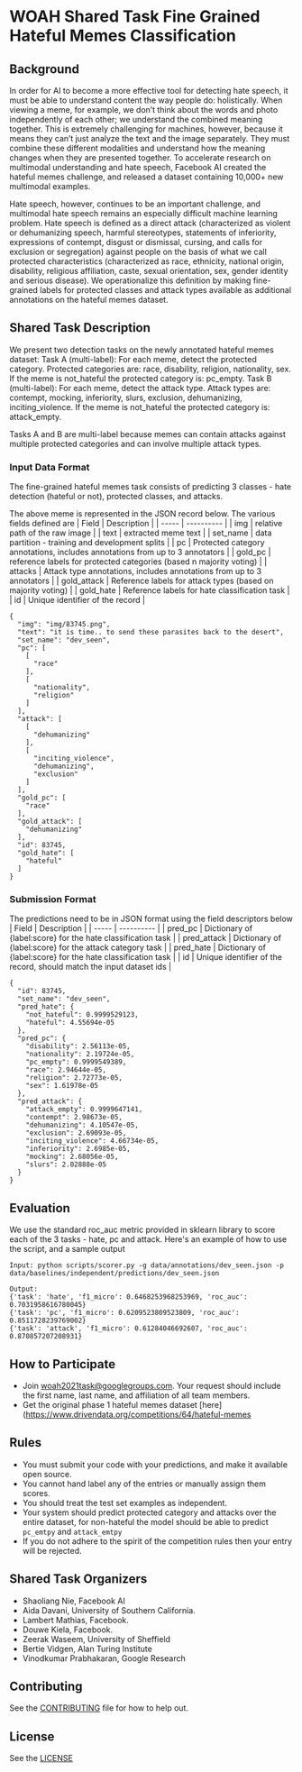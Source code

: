 # WOAH Shared Task Fine Grained Hateful Memes Classification

## Background

In order for AI to become a more effective tool for detecting hate speech, it must be able to understand content the way people do: holistically. When viewing a meme, for example, we don’t think about the words and photo independently of each other; we understand the combined meaning together. This is extremely challenging for machines, however, because it means they can’t just analyze the text and the image separately. They must combine these different modalities and understand how the meaning changes when they are presented together. To accelerate research on multimodal understanding and hate speech, Facebook AI created the hateful memes challenge, and released a dataset containing 10,000+ new multimodal examples.

Hate speech, however, continues to be an important challenge, and multimodal hate speech remains an especially difficult machine learning problem. Hate speech is defined as a direct attack (characterized as violent or dehumanizing speech, harmful stereotypes, statements of inferiority, expressions of contempt, disgust or dismissal, cursing, and calls for exclusion or segregation) against people on the basis of what we call protected characteristics (characterized as race, ethnicity, national origin, disability, religious affiliation, caste, sexual orientation, sex, gender identity and serious disease). We operationalize this definition by making fine-grained labels for protected classes and attack types available as additional annotations on the hateful memes dataset. 



## Shared Task Description
We present two detection tasks on the newly annotated hateful memes dataset: 
Task A (multi-label): For each meme, detect the protected category. Protected categories are: race, disability, religion, nationality, sex. If the meme is not_hateful the protected category is: pc_empty.
Task B (multi-label): For each meme, detect the attack type. Attack types are: contempt, mocking, inferiority, slurs, exclusion, dehumanizing, inciting_violence. If the meme is not_hateful the protected category is: attack_empty.

Tasks A and B are multi-label because memes can contain attacks against multiple protected categories and can involve multiple attack types. 

### Input Data Format
The fine-grained hateful memes task consists of predicting 3 classes - hate detection (hateful or not), protected classes, and attacks.

The above meme is represented in the JSON record below. The various fields defined are
| Field | Description |
| -----  | ---------- |
| img | relative path of the raw image |
| text | extracted meme text |
| set_name | data partition - training and development splits |
| pc | Protected category annotations, includes annotations from up to 3 annotators |
| gold_pc | reference labels for protected categories (based n majority voting) | 
| attacks | Attack type annotations, includes annotations  from up to 3 annotators |
| gold_attack | Reference labels for attack types (based on majority voting) |
| gold_hate | Reference labels for hate classification task |
| id | Unique identifier of the record |

```
{
  "img": "img/83745.png",
  "text": "it is time.. to send these parasites back to the desert",
  "set_name": "dev_seen",
  "pc": [
    [
      "race"
    ],
    [
      "nationality",
      "religion"
    ]
  ],
  "attack": [
    [
      "dehumanizing"
    ],
    [
      "inciting_violence",
      "dehumanizing",
      "exclusion"
    ]
  ],
  "gold_pc": [
    "race"
  ],
  "gold_attack": [
    "dehumanizing"
  ],
  "id": 83745,
  "gold_hate": [
    "hateful"
  ]
}
```

### Submission Format
The predictions need to be in JSON format using the field descriptors below
| Field | Description |
| -----  | ---------- |
| pred_pc | Dictionary of {label:score} for the hate classification task | 
| pred_attack | Dictionary of {label:score} for the attack category task |
| pred_hate | Dictionary of {label:score} for the hate classification task |
| id | Unique identifier of the record, should match the input dataset ids |

```
{
  "id": 83745,
  "set_name": "dev_seen",
  "pred_hate": {
    "not_hateful": 0.9999529123,
    "hateful": 4.55694e-05
  },
  "pred_pc": {
    "disability": 2.56113e-05,
    "nationality": 2.19724e-05,
    "pc_empty": 0.9999549389,
    "race": 2.94644e-05,
    "religion": 2.72773e-05,
    "sex": 1.61978e-05
  },
  "pred_attack": {
    "attack_empty": 0.9999647141,
    "contempt": 2.98673e-05,
    "dehumanizing": 4.10547e-05,
    "exclusion": 2.69093e-05,
    "inciting_violence": 4.66734e-05,
    "inferiority": 2.6985e-05,
    "mocking": 2.68056e-05,
    "slurs": 2.02888e-05
  }
}
```

## Evaluation

We use the standard roc_auc metric provided in sklearn library to score each of the 3 tasks - hate, pc and attack. Here's an example of how to use the script, and a sample output
```
Input: python scripts/scorer.py -g data/annotations/dev_seen.json -p data/baselines/independent/predictions/dev_seen.json

Output:
{'task': 'hate', 'f1_micro': 0.6468253968253969, 'roc_auc': 0.7031958616780045}
{'task': 'pc', 'f1_micro': 0.6209523809523809, 'roc_auc': 0.8511728239769002}
{'task': 'attack', 'f1_micro': 0.61284046692607, 'roc_auc': 0.870857207208931}
```

## How to Participate
* Join woah2021task@googlegroups.com. Your request should include the first name, last name, and affiliation of all team members.
* Get the original phase 1 hateful memes dataset [here](https://www.drivendata.org/competitions/64/hateful-memes

## Rules
* You must submit your code with your predictions, and make it available open source. 
* You cannot hand label any of the entries or manually assign them scores. 
* You should treat the test set examples as independent.
* Your system should predict protected category and attacks over the entire dataset, for non-hateful the model should be able to predict `pc_emtpy` and `attack_emtpy`
* If you do not adhere to the spirit of the competition rules then your entry will be rejected.




## Shared Task Organizers
* Shaoliang Nie, Facebook AI
* Aida Davani, University of Southern California.
* Lambert Mathias, Facebook.
* Douwe Kiela, Facebook.
* Zeerak Waseem, University of Sheffield
* Bertie Vidgen, Alan Turing Institute
* Vinodkumar Prabhakaran, Google Research

## Contributing
See the [CONTRIBUTING](CONTRIBUTING.md) file for how to help out.

## License
See the [LICENSE](LICENSE)
